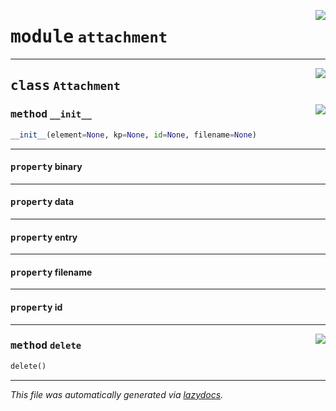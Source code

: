 <!-- markdownlint-disable -->

<a href="../pykeepass/attachment.py#L0"><img align="right" style="float:right;" src="https://img.shields.io/badge/-source-cccccc?style=flat-square"></a>

# <kbd>module</kbd> `attachment`






---

<a href="../pykeepass/attachment.py#L12"><img align="right" style="float:right;" src="https://img.shields.io/badge/-source-cccccc?style=flat-square"></a>

## <kbd>class</kbd> `Attachment`




<a href="../pykeepass/attachment.py#L14"><img align="right" style="float:right;" src="https://img.shields.io/badge/-source-cccccc?style=flat-square"></a>

### <kbd>method</kbd> `__init__`

```python
__init__(element=None, kp=None, id=None, filename=None)
```






---

#### <kbd>property</kbd> binary





---

#### <kbd>property</kbd> data





---

#### <kbd>property</kbd> entry





---

#### <kbd>property</kbd> filename





---

#### <kbd>property</kbd> id







---

<a href="../pykeepass/attachment.py#L51"><img align="right" style="float:right;" src="https://img.shields.io/badge/-source-cccccc?style=flat-square"></a>

### <kbd>method</kbd> `delete`

```python
delete()
```








---

_This file was automatically generated via [lazydocs](https://github.com/ml-tooling/lazydocs)._
